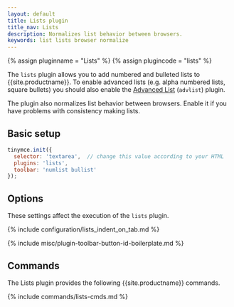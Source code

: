 ```yaml
---
layout: default
title: Lists plugin
title_nav: Lists
description: Normalizes list behavior between browsers.
keywords: list lists browser normalize
---
```


{% assign pluginname = "Lists" %}
{% assign plugincode = "lists" %}

The `lists` plugin allows you to add numbered and bulleted lists to {{site.productname}}. To enable advanced lists (e.g. alpha numbered lists, square bullets) you should also enable the [Advanced List]({{site.baseurl}}/plugins-ref/opensource/advlist/) (`advlist`) plugin.

The plugin also normalizes list behavior between browsers. Enable it if you have problems with consistency making lists.

## Basic setup

```js
tinymce.init({
  selector: 'textarea',  // change this value according to your HTML
  plugins: 'lists',
  toolbar: 'numlist bullist'
});
```

## Options

These settings affect the execution of the `lists` plugin.

{% include configuration/lists_indent_on_tab.md %}

{% include misc/plugin-toolbar-button-id-boilerplate.md %}

## Commands

The Lists plugin provides the following {{site.productname}} commands.

{% include commands/lists-cmds.md %}
